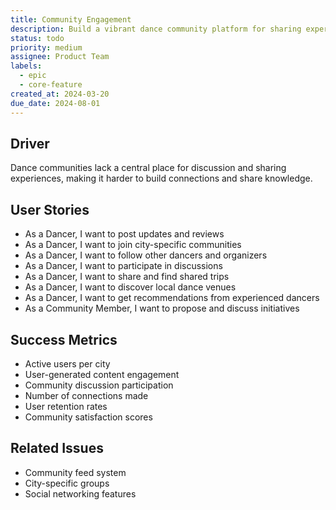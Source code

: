 ```yaml
---
title: Community Engagement
description: Build a vibrant dance community platform for sharing experiences and knowledge
status: todo
priority: medium
assignee: Product Team
labels:
  - epic
  - core-feature
created_at: 2024-03-20
due_date: 2024-08-01
---
```


## Driver

Dance communities lack a central place for discussion and sharing experiences, making it harder to build connections and share knowledge.

## User Stories

- As a Dancer, I want to post updates and reviews
- As a Dancer, I want to join city-specific communities
- As a Dancer, I want to follow other dancers and organizers
- As a Dancer, I want to participate in discussions
- As a Dancer, I want to share and find shared trips
- As a Dancer, I want to discover local dance venues
- As a Dancer, I want to get recommendations from experienced dancers
- As a Community Member, I want to propose and discuss initiatives

## Success Metrics

- Active users per city
- User-generated content engagement
- Community discussion participation
- Number of connections made
- User retention rates
- Community satisfaction scores

## Related Issues

- Community feed system
- City-specific groups
- Social networking features
